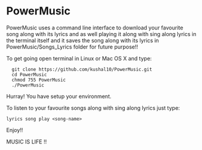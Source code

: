 # PowerMusic
PowerMusic uses a command line interface to download your favourite song along with its lyrics and as well playing it along with sing along lyrics in the terminal itself and it saves the song along with its lyrics in PowerMusic/Songs_Lyrics folder for future purpose!!


To get going open terminal in Linux or Mac OS X and type:
      
      git clone https://github.com/kushal10/PowerMusic.git
      cd PowerMusic
      chmod 755 PowerMusic
      ./PowerMusic

Hurray! You have setup your environment. 

To listen to your favourite songs along with sing along lyrics just type:

    lyrics song play <song-name>
    
Enjoy!!

MUSIC IS LIFE !!
